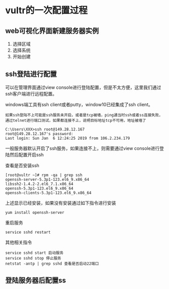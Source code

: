 # vultr的一次配置过程

## web可视化界面新建服务器实例
1. 选择区域
2. 选择系统
3. 开始创建

## ssh登陆进行配置
可以在管理界面通过view console进行登陆配置，但是不太方便，这里我们通过ssh客户端进行远程配置。

windows端工具有ssh client或者putty，window10已经集成了ssh client。

`如果ssh登陆不上可能是ssh服务未开启，或者是tcp被墙，ping通当时ssh或者ss连接失败，通过telnet进行端口测试，如果都连接不上，说明目标地址tcp不可用，地址被墙了`
```
C:\Users\XXX>ssh root@149.28.12.167
root@149.28.12.167's password:
Last login: Sun Jan  6 12:24:25 2019 from 106.2.234.179

```

一般服务器默认开启了ssh服务，如果连接不上，则需要通过view console进行登陆然后配置开启ssh

查看是否安装ssh

    [root@vultr ~]# rpm -qa | grep ssh
    openssh-server-5.3p1-123.el6_9.x86_64
    libssh2-1.4.2-2.el6_7.1.x86_64
    openssh-5.3p1-123.el6_9.x86_64
    openssh-clients-5.3p1-123.el6_9.x86_64

上述显示已经安装，如果没有安装通过如下指令进行安装

    yum install openssh-server

重启服务

    service sshd restart

其他相关指令

    service sshd start 启动服务
    service sshd stop 停止服务 
    netstat -antp | grep sshd 查看是否启动22端口

## 登陆服务器后配置ss

